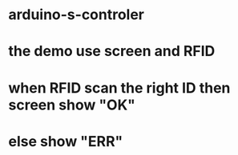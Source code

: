# arduino-s-controler
# the demo use screen and RFID
# when RFID scan the right ID then screen show "OK"
# else show "ERR"
